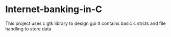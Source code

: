 # Internet-banking-in-C
This project uses c gtk library to design gui
It contains basic c strcts and file handling to store data
